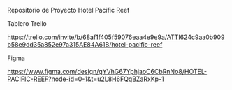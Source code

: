 Repositorio de Proyecto Hotel Pacific Reef

Tablero Trello

https://trello.com/invite/b/68af1f405f59076eaa4e9e9a/ATTI624c9aa0b909b58e9dd35a852e97a315AE84A61B/hotel-pacific-reef


Figma

https://www.figma.com/design/gYVhG67YphjaoC6CbRnNo8/HOTEL-PACIFIC-REEF?node-id=0-1&t=u2L8H6FQqBZaRxKp-1

